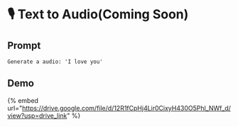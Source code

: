 # 🎙 Text to Audio(Coming Soon)

## Prompt

```
Generate a audio: 'I love you'
```

## Demo

{% embed url="https://drive.google.com/file/d/12R1fCpHj4Lir0CixyH430O5Phl_NWf_d/view?usp=drive_link" %}
